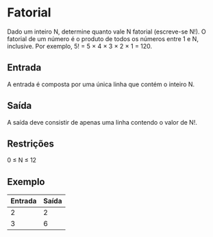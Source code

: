 # Fatorial

Dado um inteiro N, determine quanto vale N fatorial (escreve-se N!). O fatorial de um número é o produto de todos os números entre 1 e N, inclusive. Por exemplo, 5! = 5 × 4 × 3 × 2 × 1 = 120.

## Entrada

A entrada é composta por uma única linha que contém o inteiro N.

## Saída

A saída deve consistir de apenas uma linha contendo o valor de N!.

## Restrições

0 ≤ N ≤ 12

## Exemplo

| Entrada | Saída |
| ------- | ----- |
| 2       | 2     |
| 3       | 6     |
